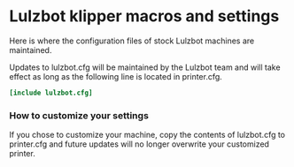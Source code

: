 # Lulzbot klipper macros and settings

Here is where the configuration files of stock Lulzbot machines are maintained.

Updates to lulzbot.cfg will be maintained by the Lulzbot team and will take effect as long as the following line is located in printer.cfg.


```ini
[include lulzbot.cfg]
```

### How to customize your settings

If you chose to customize your machine, copy the contents of lulzbot.cfg to printer.cfg and future updates will no longer overwrite your customized printer.

